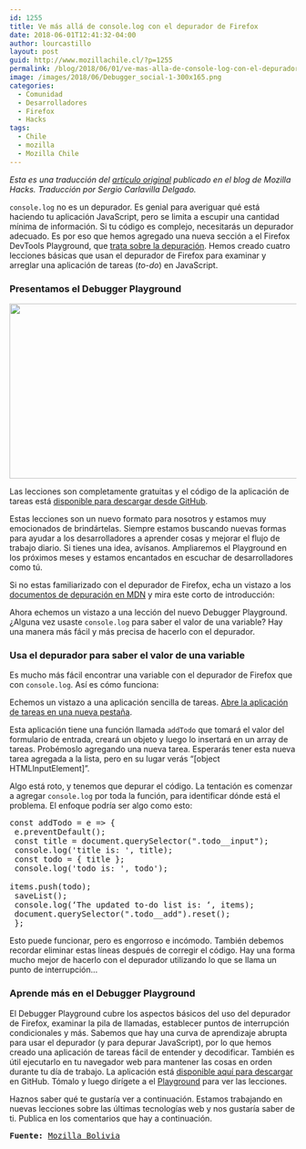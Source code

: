 ```yaml
---
id: 1255
title: Ve más allá de console.log con el depurador de Firefox
date: 2018-06-01T12:41:32-04:00
author: lourcastillo
layout: post
guid: http://www.mozillachile.cl/?p=1255
permalink: /blog/2018/06/01/ve-mas-alla-de-console-log-con-el-depurador-de-firefox/
image: /images/2018/06/Debugger_social-1-300x165.png
categories:
  - Comunidad
  - Desarrolladores
  - Firefox
  - Hacks
tags:
  - Chile
  - mozilla
  - Mozilla Chile
---
```

_Esta es una traducción del [artículo original](https://hacks.mozilla.org/2017/11/go-beyond-console-log-with-the-firefox-debugger/) publicado en el blog de Mozilla Hacks. Traducción por Sergio Carlavilla Delgado._

`console.log` no es un depurador. Es genial para averiguar qué está haciendo tu aplicación JavaScript, pero se limita a escupir una cantidad mínima de información. Si tu código es complejo, necesitarás un depurador adecuado. Es por eso que hemos agregado una nueva sección a el Firefox DevTools Playground, que [trata sobre la depuración](https://mozilladevelopers.github.io/playground/debugger). Hemos creado cuatro lecciones básicas que usan el depurador de Firefox para examinar y arreglar una aplicación de tareas (_to-do_) en JavaScript.

### Presentamos el Debugger Playground

<a href="http://www.mozillabolivia.org/ve-mas-alla-de-console-log-con-el-depurador-de-firefox/debugger_social-1/" rel="attachment wp-att-1805"><img class="aligncenter size-large wp-image-1805" src="http://www.mozillabolivia.org/wp-content/uploads/2018/03/Debugger_social-1-600x307.png" sizes="(max-width: 600px) 100vw, 600px" srcset="http://www.mozillabolivia.org/wp-content/uploads/2018/03/Debugger_social-1-600x307.png 600w, http://www.mozillabolivia.org/wp-content/uploads/2018/03/Debugger_social-1-300x154.png 300w, http://www.mozillabolivia.org/wp-content/uploads/2018/03/Debugger_social-1-768x393.png 768w, http://www.mozillabolivia.org/wp-content/uploads/2018/03/Debugger_social-1.png 1000w" alt="" width="600" height="307" /></a>

Las lecciones son completamente gratuitas y el código de la aplicación de tareas está [disponible para descargar desde GitHub](https://mozilladevelopers.github.io/sample-todo/01-variables/).

Estas lecciones son un nuevo formato para nosotros y estamos muy emocionados de brindártelas. Siempre estamos buscando nuevas formas para ayudar a los desarrolladores a aprender cosas y mejorar el flujo de trabajo diario. Si tienes una idea, avísanos. Ampliaremos el Playground en los próximos meses y estamos encantados en escuchar de desarrolladores como tú.

Si no estas familiarizado con el depurador de Firefox, echa un vistazo a los [documentos de depuración en MDN](https://developer.mozilla.org/en-US/docs/Tools/Debugger) y mira este corto de introducción:



Ahora echemos un vistazo a una lección del nuevo Debugger Playground. ¿Alguna vez usaste `console.log` para saber el valor de una variable? Hay una manera más fácil y más precisa de hacerlo con el depurador.

### Usa el depurador para saber el valor de una variable

Es mucho más fácil encontrar una variable con el depurador de Firefox que con `console.log`. Así es cómo funciona:

Echemos un vistazo a una aplicación sencilla de tareas. <a href="https://mozilladevelopers.github.io/sample-todo/01-variables/" target="_blank" rel="noopener noreferrer">Abre la aplicación de tareas en una nueva pestaña</a>.

Esta aplicación tiene una función llamada `addTodo` que tomará el valor del formulario de entrada, creará un objeto y luego lo insertará en un array de tareas. Probémoslo agregando una nueva tarea. Esperarás tener esta nueva tarea agregada a la lista, pero en su lugar verás “[object HTMLInputElement]”.

Algo está roto, y tenemos que depurar el código. La tentación es comenzar a agregar `console.log` por toda la función, para identificar dónde está el problema. El enfoque podría ser algo como esto:

<pre lang="javascript">const addTodo = e =&gt; {
 e.preventDefault();
 const title = document.querySelector(".todo__input");
 console.log('title is: ', title);
 const todo = { title };
 console.log('todo is: ', todo');

items.push(todo);
 saveList();
 console.log(‘The updated to-do list is: ‘, items);
 document.querySelector(".todo__add").reset();
 };</pre>

Esto puede funcionar, pero es engorroso e incómodo. También debemos recordar eliminar estas líneas después de corregir el código. Hay una forma mucho mejor de hacerlo con el depurador utilizando lo que se llama un punto de interrupción…

### Aprende más en el Debugger Playground

El Debugger Playground cubre los aspectos básicos del uso del depurador de Firefox, examinar la pila de llamadas, establecer puntos de interrupción condicionales y más. Sabemos que hay una curva de aprendizaje abrupta para usar el depurador (y para depurar JavaScript), por lo que hemos creado una aplicación de tareas fácil de entender y decodificar. También es útil ejecutarlo en tu navegador web para mantener las cosas en orden durante tu día de trabajo. La aplicación está [disponible aquí para descargar](https://github.com/MozillaDevelopers/sample-todo) en GitHub. Tómalo y luego dirígete a el [Playground](https://mozilladevelopers.github.io/playground/) para ver las lecciones.

Haznos saber qué te gustaría ver a continuación. Estamos trabajando en nuevas lecciones sobre las últimas tecnologías web y nos gustaría saber de ti. Publica en los comentarios que hay a continuación.

<pre><strong>Fuente:</strong> <a href="http://www.mozillabolivia.org/ve-mas-alla-de-console-log-con-el-depurador-de-firefox/">Mozilla Bolivia</a></pre>